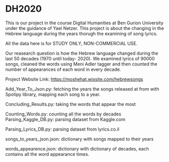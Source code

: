 # DH2020

This is our project in the course Digital Humanities at Ben Gurion University under the guidance of Yael Netzer. This project is about the changing in the Hebrew language during the years thorugh the examining of song lyrics.

All the data here is for STUDY ONLY, NON-COMMERCIAL USE.

Our reasearch question is how the Hebrew language changed during the last 50 decades (1970 until today- 2020).
We examined lyrics of 90000 songs, cleaned the words using Meni Adler tagger and then counted the number of appearances of each word in every decade.

Project Website Link: https://moshehat.wixsite.com/hebrewsongs

Add_Year_To_Json.py: fetching the years the songs released at from with Spotipy library, mapping each song to a year.

Concluding_Results.py: taking the words that appear the most

Counting_Words.py: counting all the words by decades
Parsing_Kaggle_DB.py: parsing dataset from Kaggle.com

Parsing_Lyrics_DB.py: parsing dataset from lyrics.co.il

songs_to_years_json.json: dictionary with songs mapped to their years

words_appearence.json: dictionary with dictionary of decades, each contains all the word appearance times.


